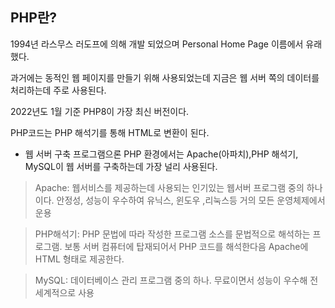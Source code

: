 PHP란?
---
1994년 라스무스 러도프에 의해 개발 되었으며
Personal Home Page 이름에서 유래했다. 

과거에는 동적인 웹 페이지를 만들기 위해 사용되었는데 지금은 웹 서버 쪽의 데이터를 처리하는데 주로 사용된다.

2022년도 1월 기준 PHP8이 가장 최신 버전이다.

PHP코드는 PHP 해석기를 통해 HTML로 변환이 된다.

- 웹 서버 구축 프로그램으론 PHP 환경에서는 Apache(아파치),PHP 해석기, MySQL이 웹 서버를 구축하는데 가장 널리 사용된다.

> Apache: 웹서비스를 제공하는데 사용되는 인기있는 웹서버 프로그램 중의 하나이다. 안정성, 성능이 우수하여 유닉스, 윈도우 ,리눅스등 거의 모든 운영체제에서 운용

> PHP해석기: PHP 문법에 따라 작성한 프로그램 소스를 문법적으로 해석하는 프로그램. 보통 서버 컴퓨터에 탑재되어서 PHP 코드를 해석한다음 Apache에 HTML 형태로 제공한다.

> MySQL: 데이터베이스 관리 프로그램 중의 하나. 무료이면서 성능이 우수해 전 세계적으로 사용
